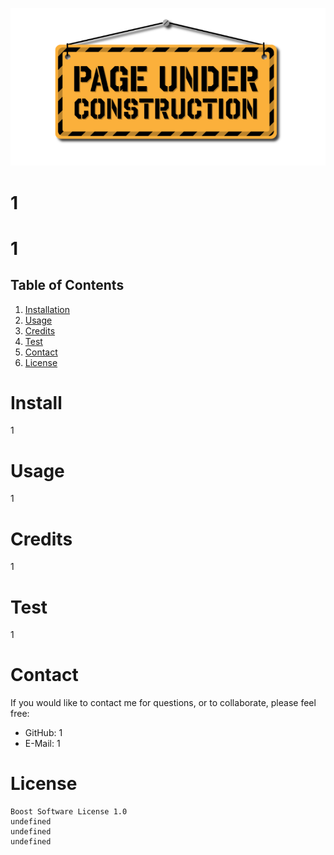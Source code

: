 
  ![demo](Assets/UnderConstruction.png)
  
  # 1 

  # 1

  ## Table of Contents
    
  1. [Installation](#Install)
  2. [Usage](#Usage)
  3. [Credits](#Credits)
  4. [Test](#Test)
  5. [Contact](#Contact)
  6. [License](#License)

  # Install 
  1

  # Usage
  1

  # Credits
  1

  # Test
  1

  # Contact
  If you would like to contact me for questions, or to collaborate, please feel free:
   - GitHub:  1
   - E-Mail:  1

  # License
    Boost Software License 1.0  
    undefined
    undefined
    undefined
